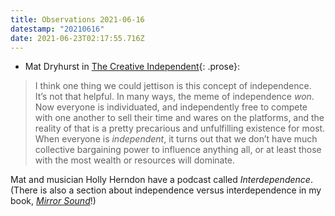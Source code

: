 ```yaml
---
title: Observations 2021-06-16
datestamp: "20210616"
date: 2021-06-23T02:17:55.716Z
---
```

- Mat Dryhurst in [The Creative Independent](https://thecreativeindependent.com/people/philosopher-and-digital-artist-mat-dryhurst-on-redesigning-the-system/){: .prose}:
> I think one thing we could jettison is this concept of independence. It’s not that helpful. In many ways, the meme of independence *won*. Now everyone is individuated, and independently free to compete with one another to sell their time and wares on the platforms, and the reality of that is a pretty precarious and unfulfilling existence for most. When everyone is *independent*, it turns out that we don’t have much collective bargaining power to influence anything all, or at least those with the most wealth or resources will dominate.

Mat and musician Holly Herndon have a podcast called *Interdependence*. (There is also a section about independence versus interdependence in my book, *[Mirror Sound](https://bookshop.org/books/mirror-sound-the-people-and-processes-behind-self-recorded-music/9783791386539)*!)
